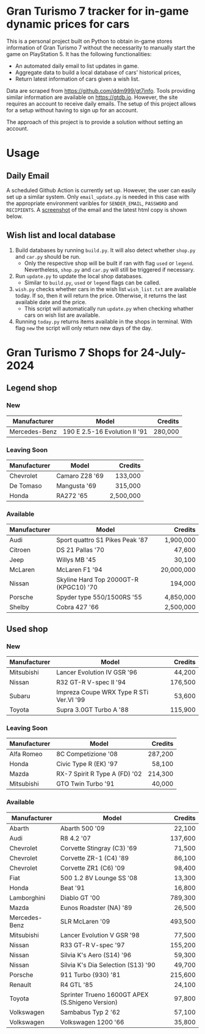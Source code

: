 # Gran Turismo 7 tracker for in-game dynamic prices for cars

This is a personal project built on Python to obtain in-game stores information of Gran Turismo 7 without the necessarity to manually start the game on PlayStation 5. It has the following functionalities:

- An automated daily email to list updates in game.
- Aggregate data to build a local database of cars' historical prices,
- Return latest information of cars given a wish list.

Data are scraped from https://github.com/ddm999/gt7info. Tools providing similar information are available on https://gtdb.io. However, the site requires an account to receive daily emails. The setup of this project allows for a setup without having to sign up for an account.

The approach of this project is to provide a solution without setting an account.

# Usage

## Daily Email

A scheduled Github Action is currently set up. However, the user can easily set up a similar system. Only `email_update.py` is needed in this case with the appropriate environment varibles for `SENDER_EMAIL`, `PASSWORD` and `RECIPIENTS`. A [screenshot](https://raw.githubusercontent.com/marcohoucheng/Gran-Turismo-7-Price-Tracker/main/data/email_screenshot.png) of the email and the latest html copy is shown below.

## Wish list and local database

1. Build databases by running `build.py`. It will also detect whether `shop.py` and `car.py` should be run.
    - Only the respective shop will be built if ran with flag `used` or `legend`. Nevertheless, `shop.py` and `car.py` will still be triggered if necessary.
2. Run `update.py` to update the local shop databases.
    - Similar to `build.py`, `used` or `legend` flags can be called.
3. `wish.py` checks whether cars in the wish list `wish_list.txt` are available today. If so, then it will return the price. Otherwise, it returns the last available date and the price.
    - This script will automatically run `update.py` when checking whather cars on wish list are available.
4. Running `today.py` returns items available in the shops in terminal. With flag `new` the script will only return new days of the day.


# Gran Turismo 7 Shops for 24-July-2024



## Legend shop

### New
 | Manufacturer | Model | Credits |
 | --- | --- | --: |
|Mercedes-Benz|190 E 2.5-16 Evolution II '91|280,000|

### Leaving Soon
 | Manufacturer | Model | Credits |
 | --- | --- | --: |
|Chevrolet|Camaro Z28 '69|133,000|
|De Tomaso|Mangusta '69|315,000|
|Honda|RA272 '65|2,500,000|

### Available
 | Manufacturer | Model | Credits |
 | --- | --- | --: |
|Audi|Sport quattro S1 Pikes Peak '87|1,900,000|
|Citroen|DS 21 Pallas '70|47,600|
|Jeep|Willys MB '45|30,100|
|McLaren|McLaren F1 '94|20,000,000|
|Nissan|Skyline Hard Top 2000GT-R (KPGC10) '70|194,000|
|Porsche|Spyder type 550/1500RS '55|4,850,000|
|Shelby|Cobra 427 '66|2,500,000|


## Used shop

### New
 | Manufacturer | Model | Credits |
 | --- | --- | --: |
|Mitsubishi|Lancer Evolution IV GSR '96|44,200|
|Nissan|R32 GT-R V-spec II '94|176,500|
|Subaru|Impreza Coupe WRX Type R STi Ver.VI '99|53,600|
|Toyota|Supra 3.0GT Turbo A '88|115,900|

### Leaving Soon
 | Manufacturer | Model | Credits |
 | --- | --- | --: |
|Alfa Romeo|8C Competizione '08|287,200|
|Honda|Civic Type R (EK) '97|58,100|
|Mazda|RX-7 Spirit R Type A (FD) '02|214,300|
|Mitsubishi|GTO Twin Turbo '91|40,000|

### Available
 | Manufacturer | Model | Credits |
 | --- | --- | --: |
|Abarth|Abarth 500 '09|22,100|
|Audi|R8 4.2 '07|137,600|
|Chevrolet|Corvette Stingray (C3) '69|71,500|
|Chevrolet|Corvette ZR-1 (C4) '89|86,100|
|Chevrolet|Corvette ZR1 (C6) '09|98,400|
|Fiat|500 1.2 8V Lounge SS '08|13,300|
|Honda|Beat '91|16,800|
|Lamborghini|Diablo GT '00|789,300|
|Mazda|Eunos Roadster (NA) '89|26,500|
|Mercedes-Benz|SLR McLaren '09|493,500|
|Mitsubishi|Lancer Evolution V GSR '98|77,500|
|Nissan|R33 GT-R V-spec '97|155,200|
|Nissan|Silvia K's Aero (S14) '96|59,300|
|Nissan|Silvia K's Dia Selection (S13) '90|49,700|
|Porsche|911 Turbo (930) '81|215,600|
|Renault|R4 GTL '85|24,100|
|Toyota|Sprinter Trueno 1600GT APEX (S.Shigeno Version)|97,800|
|Volkswagen|Sambabus Typ 2 '62|57,100|
|Volkswagen|Volkswagen 1200 '66|35,800|
